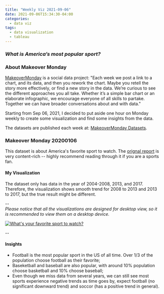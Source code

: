 ```yaml
---
title: "Weekly Viz 2021-09-06"
date: 2021-09-06T15:34:30-04:00
categories:
  - data viz
tags:
  - data visualization
  - tableau
---
```


### *What is America’s most popular sport?*


### About Makeover Monday

[MakeoverMonday](http://www.makeovermonday.co.uk/) is a social data project:
"Each week we post a link to a chart, and its data, and then you rework the chart.
Maybe you retell the story more effectively, or find a new story in the data.
We’re curious to see the different approaches you all take. Whether it’s a simple bar chart or an elaborate infographic, we encourage everyone of all skills to partake.
Together we can have broader conversations about and with data."

Starting from Sep 06, 2021, I decided to put aside one hour on Monday weekly to create some visualization and find some insights from the data.

The datasets are published each week at: [MakeoverMonday Datasets](http://www.makeovermonday.co.uk/data/).

### Makeover Monday 20200106

This dataset is about America's favorite sport to watch. The [orignal report](https://www.vox.com/2014/10/14/6951261/sports-maps-charts) is very content-rich -- highly recommend reading through it if you are a sports fan.  

#### My Visualization

The dataset only has data in the year of 2004-2008, 2013, and 2017. Therefore, the visualization shows smooth trend for 2008 to 2013 and 2013 to 2017, but the true result might be different. 

--  
*Please notice that all the visualizations are designed for desktop view, so it is recommended to view them on a desktop device.*  

<div class='tableauPlaceholder' id='viz1647564283941' style='position: relative'>
<noscript><a href='#'>
  <img alt='What&#39;s your favorite sport to watch? ' src='https:&#47;&#47;public.tableau.com&#47;static&#47;images&#47;vi&#47;viz_2020_W1&#47;Favoritesportsoveryears&#47;1_rss.png' style='border: none' />
</a></noscript>
<object class='tableauViz'  style='display:none;'>
  <param name='host_url' value='https%3A%2F%2Fpublic.tableau.com%2F' /> 
  <param name='embed_code_version' value='3' /> 
  <param name='site_root' value='' />
  <param name='name' value='viz_2020_W1&#47;Favoritesportsoveryears' />
  <param name='tabs' value='no' />
  <param name='toolbar' value='yes' />
  <param name='static_image' value='https:&#47;&#47;public.tableau.com&#47;static&#47;images&#47;vi&#47;viz_2020_W1&#47;Favoritesportsoveryears&#47;1.png' /> 
  <param name='animate_transition' value='yes' />
  <param name='display_static_image' value='yes' />
  <param name='display_spinner' value='yes' />
  <param name='display_overlay' value='yes' />
  <param name='display_count' value='yes' />
  <param name='language' value='en-US' />
</object></div>                
<script type='text/javascript'>                    
  var divElement = document.getElementById('viz1647564283941');                    
  var vizElement = divElement.getElementsByTagName('object')[0];  
  vizElement.style.width='100%';vizElement.style.height=(divElement.offsetWidth*0.75)+'px';
<!--   if ( divElement.offsetWidth > 800 ) { vizElement.style.width='800px';vizElement.style.height='627px';} else if ( divElement.offsetWidth > 500 ) { vizElement.style.width='800px';vizElement.style.height='627px';} else { vizElement.style.width='100%';vizElement.style.height='727px';}  
   -->
  var scriptElement = document.createElement('script');                    
  scriptElement.src = 'https://public.tableau.com/javascripts/api/viz_v1.js';                    vizElement.parentNode.insertBefore(scriptElement, vizElement);                
</script>
  
--  

#### Insights
* Football is the most popular sport in the US of all time. Over 1/3 of the population choose football as their favorite;  
* Baseketball and baseball are also popular, with around 10% population choose basketball and 10% choose baseball;
* Even though we miss data from several years, we can still see most sports experience negative trends as time goes by, expect football (no significant downward trend) and soccor (has a positive trend in general).

